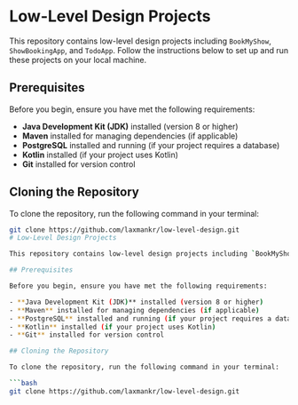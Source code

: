 # Low-Level Design Projects

This repository contains low-level design projects including `BookMyShow`, `ShowBookingApp`, and `TodoApp`. Follow the instructions below to set up and run these projects on your local machine.

## Prerequisites

Before you begin, ensure you have met the following requirements:

- **Java Development Kit (JDK)** installed (version 8 or higher)
- **Maven** installed for managing dependencies (if applicable)
- **PostgreSQL** installed and running (if your project requires a database)
- **Kotlin** installed (if your project uses Kotlin)
- **Git** installed for version control

## Cloning the Repository

To clone the repository, run the following command in your terminal:

```bash
git clone https://github.com/laxmankr/low-level-design.git
# Low-Level Design Projects

This repository contains low-level design projects including `BookMyShow`, `ShowBookingApp`, and `TodoApp`. Follow the instructions below to set up and run these projects on your local machine.

## Prerequisites

Before you begin, ensure you have met the following requirements:

- **Java Development Kit (JDK)** installed (version 8 or higher)
- **Maven** installed for managing dependencies (if applicable)
- **PostgreSQL** installed and running (if your project requires a database)
- **Kotlin** installed (if your project uses Kotlin)
- **Git** installed for version control

## Cloning the Repository

To clone the repository, run the following command in your terminal:

```bash
git clone https://github.com/laxmankr/low-level-design.git

